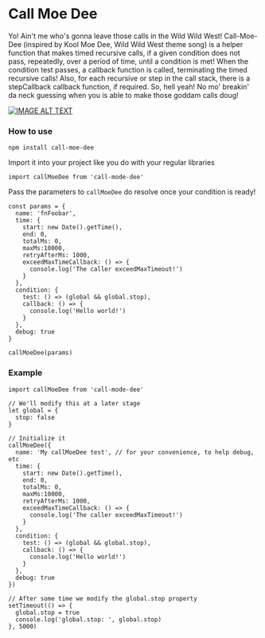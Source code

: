 # Call Moe Dee

Yo! Ain't me who's gonna leave those calls in the Wild Wild West! Call-Moe-Dee (inspired by Kool Moe Dee, Wild Wild West theme song) is a helper function that makes timed recursive calls, if a given condition does not pass, repeatedly, over a period of time, until a condition is met! When the condition test passes, a callback function is called, terminating the timed recursive calls! Also, for each recursive or step in the call stack, there is a stepCallback callback function, if required. So, hell yeah! No mo' breakin' da neck guessing when you is able to make those goddam calls doug!

[![IMAGE ALT TEXT](http://img.youtube.com/vi/n_AMPcFym0Q/0.jpg)](http://www.youtube.com/watch?v=n_AMPcFym0Q "Kool Moe Dee - The Wild Wild West!")

### How to use

```
npm install call-moe-dee
```

Import it into your project like you do with your regular libraries

```
import callMoeDee from 'call-mode-dee'
```

Pass the parameters to `callMoeDee` do resolve once your condition is ready!

```
const params = {
  name: 'fnFoobar',
  time: {
    start: new Date().getTime(),
    end: 0,
    totalMs: 0,
    maxMs:10000,
    retryAfterMs: 1000,
    exceedMaxTimeCallback: () => {
      console.log('The caller exceedMaxTimeout!')
    }
  },
  condition: {
    test: () => (global && global.stop),
    callback: () => {
      console.log('Hello world!')
    }
  },
  debug: true
}

callMoeDee(params)
```

### Example

```
import callMoeDee from 'call-mode-dee'

// We'll modify this at a later stage
let global = {
  stop: false
}

// Initialize it
callMoeDee({
  name: 'My callMoeDee test', // for your convenience, to help debug, etc
  time: {
    start: new Date().getTime(),
    end: 0,
    totalMs: 0,
    maxMs:10000,
    retryAfterMs: 1000,
    exceedMaxTimeCallback: () => {
      console.log('The caller exceedMaxTimeout!')
    }
  },
  condition: {
    test: () => (global && global.stop),
    callback: () => {
      console.log('Hello world!')
    }
  },
  debug: true
})

// After some time we modify the global.stop property
setTimeout(() => {
  global.stop = true
  console.log('global.stop: ', global.stop)
}, 5000)
```